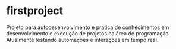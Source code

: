 # firstproject

Projeto para autodesenvolvimento e pratica de conhecimentos em desenvolvimento e execução de projetos na área de programação.
Atualmente testando automações e interações em tempo real.
